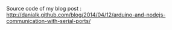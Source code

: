 Source code of my blog post :
http://danialk.github.com/blog/2014/04/12/arduino-and-nodejs-communication-with-serial-ports/